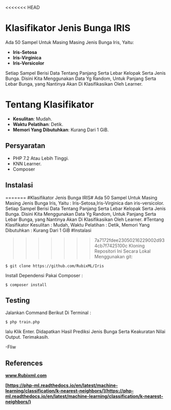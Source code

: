 <<<<<<< HEAD
# Klasifikator Jenis Bunga IRIS

Ada 50 Sampel Untuk Masing Masing Jenis Bunga Iris, Yaitu:

 - **Iris-Setosa**
 - **Iris-Virginica**
 - **Iris-Versicolor**
 
Setiap Sampel Berisi Data Tentang Panjang Serta Lebar Kelopak Serta Jenis Bunga.
Disini Kita Menggunakan Data Yg Random, Untuk Panjang Serta Lebar Bunga, yang Nantinya Akan Di Klasifikasikan Oleh Learner.

# Tentang Klasifikator

 - **Kesulitan**: Mudah.
 - **Waktu Pelatihan**: Detik.
 - **Memori Yang Dibutuhkan**: Kurang Dari 1 GiB.
 

## Persyaratan

 - PHP 7.2 Atau Lebih Tinggi.
 - KNN Learner.
 - Composer

## Instalasi

=======
#Klasifikator Jenis Bunga IRIS#
Ada 50 Sampel Untuk Masing Masing Jenis Bunga Iris, 
Yaitu : Iris-Setosa,Iris-Virginica dan iris-versicolor.
Setiap Sampel Berisi Data Tentang Panjang Serta Lebar Kelopak Serta Jenis Bunga. Disini Kita Menggunakan Data Yg Random, Untuk Panjang Serta Lebar Bunga, yang Nantinya Akan Di Klasifikasikan Oleh Learner.
#Tentang Klasifikator
Kesulitan : Mudah,
Waktu Pelatihan : Detik,
Memori Yang Dibutuhkan : Kurang Dari 1 GiB
#Instalasi
>>>>>>> 7a7172fdee23050216229002d934cb7f7425100c
Kloning Repositori Ini Secara Lokal Menggunakan git:

    $ git clone https://github.com/RubixML/Iris
Install Dependensi Pakai Composer :

    $ composer install

## Testing

Jalankan Command Berikut Di Terminal :

    $ php train.php
lalu Klik Enter.
Didapatkan Hasil Prediksi Jenis Bunga Serta Keakuratan Nilai Output.
Terimakasih.

-Fliw 

## References 

**www.Rubixml.com**

**[https://php-ml.readthedocs.io/en/latest/machine-learning/classification/k-nearest-neighbors/](https://php-ml.readthedocs.io/en/latest/machine-learning/classification/k-nearest-neighbors/)**

